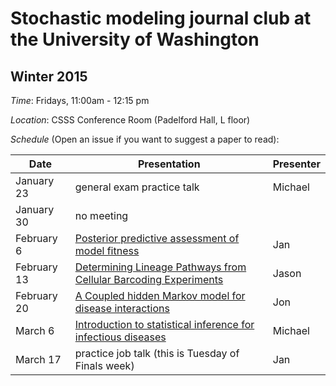 # Stochastic modeling journal club at the University of Washington 

## Winter 2015

*Time*: Fridays, 11:00am - 12:15 pm

*Location*: CSSS Conference Room (Padelford Hall, L floor)

*Schedule* (Open an issue if you want to suggest a paper to read):

| Date | Presentation | Presenter |
|------|--------------|-----------|
| January 23 | general exam practice talk | Michael
| January 30 | no meeting | |
| February 6 | [Posterior predictive assessment of model fitness](https://github.com/vnminin/stoch_mod_journal_club/issues/4) | Jan |
| February 13| [Determining Lineage Pathways from Cellular Barcoding Experiments](https://github.com/vnminin/stoch_mod_journal_club/issues/9) | Jason |
|February 20 | [A Coupled hidden Markov model for disease interactions](https://github.com/vnminin/stoch_mod_journal_club/issues/6) | Jon |
| March 6    | [Introduction to statistical inference for infectious diseases](https://github.com/vnminin/stoch_mod_journal_club/issues/1) | Michael |
| March 17   | practice job talk (this is Tuesday of Finals week) | Jan |

